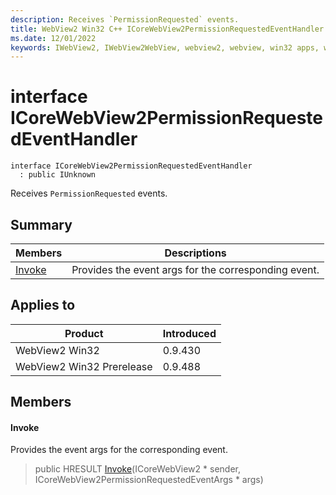 ```yaml
---
description: Receives `PermissionRequested` events.
title: WebView2 Win32 C++ ICoreWebView2PermissionRequestedEventHandler
ms.date: 12/01/2022
keywords: IWebView2, IWebView2WebView, webview2, webview, win32 apps, win32, edge, ICoreWebView2, ICoreWebView2Controller, browser control, edge html, ICoreWebView2PermissionRequestedEventHandler
---
```


# interface ICoreWebView2PermissionRequestedEventHandler

```
interface ICoreWebView2PermissionRequestedEventHandler
  : public IUnknown
```

Receives `PermissionRequested` events.

## Summary

 Members                        | Descriptions
--------------------------------|---------------------------------------------
[Invoke](#invoke) | Provides the event args for the corresponding event.

## Applies to

Product                         | Introduced
--------------------------------|---------------------------------------------
WebView2 Win32            |    0.9.430
WebView2 Win32 Prerelease |    0.9.488

## Members

#### Invoke

Provides the event args for the corresponding event.

> public HRESULT [Invoke](#invoke)(ICoreWebView2 * sender, ICoreWebView2PermissionRequestedEventArgs * args)

